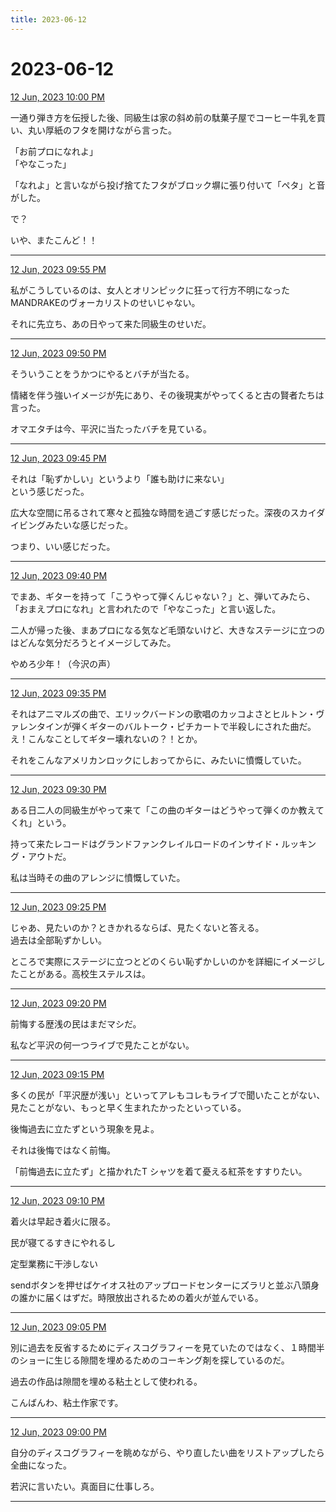 ```yaml
---
title: 2023-06-12
---
```

# 2023-06-12

[12 Jun, 2023 10:00 PM](https://twitter.com/hirasawa/status/1668241752354856964#m)

一通り弾き方を伝授した後、同級生は家の斜め前の駄菓子屋でコーヒー牛乳を買い、丸い厚紙のフタを開けながら言った。  
  
「お前プロになれよ」  
「やなこった」  
  
「なれよ」と言いながら投げ捨てたフタがブロック塀に張り付いて「ペタ」と音がした。  
  
で？  
  
いや、またこんど！！

---

[12 Jun, 2023 09:55 PM](https://twitter.com/hirasawa/status/1668240482965794816#m)

私がこうしているのは、女人とオリンピックに狂って行方不明になったMANDRAKEのヴォーカリストのせいじゃない。  
  
それに先立ち、あの日やって来た同級生のせいだ。

---

[12 Jun, 2023 09:50 PM](https://twitter.com/hirasawa/status/1668239224888279041#m)

そういうことをうかつにやるとバチが当たる。  
  
情緒を伴う強いイメージが先にあり、その後現実がやってくると古の賢者たちは言った。  
  
オマエタチは今、平沢に当たったバチを見ている。

---

[12 Jun, 2023 09:45 PM](https://twitter.com/hirasawa/status/1668237966920269824#m)

それは「恥ずかしい」というより「誰も助けに来ない」  
という感じだった。  
  
広大な空間に吊るされて寒々と孤独な時間を過ごす感じだった。深夜のスカイダイビングみたいな感じだった。  
  
つまり、いい感じだった。

---

[12 Jun, 2023 09:40 PM](https://twitter.com/hirasawa/status/1668236708520026113#m)

でまあ、ギターを持って「こうやって弾くんじゃない？」と、弾いてみたら、「おまえプロになれ」と言われたので「やなこった」と言い返した。  
  
二人が帰った後、まあプロになる気など毛頭ないけど、大きなステージに立つのはどんな気分だろうとイメージしてみた。  
  
やめろ少年！（今沢の声）

---

[12 Jun, 2023 09:35 PM](https://twitter.com/hirasawa/status/1668235450203488258#m)

それはアニマルズの曲で、エリックバードンの歌唱のカッコよさとヒルトン・ヴァレンタインが弾くギターのバルトーク・ピチカートで半殺しにされた曲だ。え！こんなことしてギター壊れないの？！とか。  
  
それをこんなアメリカンロックにしおってからに、みたいに憤慨していた。

---

[12 Jun, 2023 09:30 PM](https://twitter.com/hirasawa/status/1668234195515088897#m)

ある日二人の同級生がやって来て「この曲のギターはどうやって弾くのか教えてくれ」という。  
  
持って来たレコードはグランドファンクレイルロードのインサイド・ルッキング・アウトだ。  
  
私は当時その曲のアレンジに憤慨していた。

---

[12 Jun, 2023 09:25 PM](https://twitter.com/hirasawa/status/1668232933352587265#m)

じゃあ、見たいのか？ときかれるならば、見たくないと答える。  
過去は全部恥ずかしい。  
  
ところで実際にステージに立つとどのくらい恥ずかしいのかを詳細にイメージしたことがある。高校生ステルスは。

---

[12 Jun, 2023 09:20 PM](https://twitter.com/hirasawa/status/1668231675304898560#m)

前悔する歴浅の民はまだマシだ。  
  
私など平沢の何一つライブで見たことがない。

---

[12 Jun, 2023 09:15 PM](https://twitter.com/hirasawa/status/1668230416837255171#m)

多くの民が「平沢歴が浅い」といってアレもコレもライブで聞いたことがない、見たことがない、もっと早く生まれたかったといっている。  
  
後悔過去に立たずという現象を見よ。  
  
それは後悔ではなく前悔。  
  
「前悔過去に立たず」と描かれたT シャツを着て憂える紅茶をすすりたい。

---

[12 Jun, 2023 09:10 PM](https://twitter.com/hirasawa/status/1668229158822981633#m)

着火は早起き着火に限る。  
  
民が寝てるすきにやれるし  
  
定型業務に干渉しない  
  
sendボタンを押せばケイオス社のアップロードセンターにズラリと並ぶ八頭身の誰かに届くはずだ。時限放出されるための着火が並んでいる。

---

[12 Jun, 2023 09:05 PM](https://twitter.com/hirasawa/status/1668227900561321986#m)

別に過去を反省するためにディスコグラフィーを見ていたのではなく、１時間半のショーに生じる隙間を埋めるためのコーキング剤を探しているのだ。  
  
過去の作品は隙間を埋める粘土として使われる。  
  
こんばんわ、粘土作家です。

---

[12 Jun, 2023 09:00 PM](https://twitter.com/hirasawa/status/1668226650159579136#m)

自分のディスコグラフィーを眺めながら、やり直したい曲をリストアップしたら全曲になった。  
  
若沢に言いたい。真面目に仕事しろ。

---


